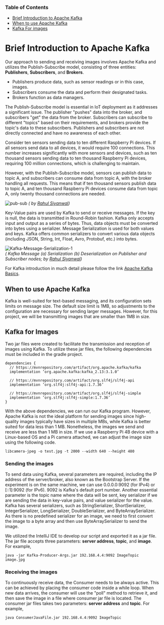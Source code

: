 ### Table of Contents  
  - [Brief Introduction to Apache Kafka](#kafka-introduction)
  - [When to use Apache Kafka](#kafka-Usecase)
  - [Kafka For images](#for-images)

<a name="kafka-introduction"/>

# Brief Introduction to Apache Kafka

Our approach to sending and receiving images involves Apache Kafka and utilizes the Publish-Subscribe model, consisting of three entities: **Publishers**, **Subscribers**, and **Brokers**.

- Publishers produce data, such as sensor readings or in this case, images.
- Subscribers consume the data and perform their designated tasks.
- Brokers function as data managers.

The Publish-Subscribe model is essential in IoT deployment as it addresses a significant issue. The publisher "pushes" data into the broker, and subscribers "get" the data from the broker. Subscribers can subscribe to different "topics" based on their requirements, and brokers provide the topic's data to these subscribers. Publishers and subscribers are not directly connected and have no awareness of each other.

Consider ten sensors sending data to ten different Raspberry Pi devices. If all sensors send data to all devices, it would require 100 connections. This number increases significantly with more sensors and devices, such as ten thousand sensors sending data to ten thousand Raspberry Pi devices, requiring 100 million connections, which is challenging to maintain.

However, with the Publish-Subscribe model, sensors can publish data to topic A, and subscribers can consume data from topic A, with the broker handling all requests. This means that if ten thousand sensors publish data to topic A, and ten thousand Raspberry Pi devices consume data from topic A, only twenty thousand connections are needed.

![pub-sub](https://user-images.githubusercontent.com/11557572/196355586-4e4d3c15-4930-40b1-a8b9-cf2fcf7c7668.png)
 _( by [Rahul Siyanwal](https://github.com/rsiyanwal))_
 
Key-Value pairs are used by Kafka to send or receive messages. If the key is null, the data is transmitted in Round-Robin fashion. Kafka only accepts input and output as a series of bytes. Thus, data objects must be converted into bytes using a serializer. Message Serialization is used for both values and keys. Kafka offers common serializers to convert various data objects (including JSON, String, Int, Float, Avro, Protobuf, etc.) into bytes.

![Kafka-Message-Serialization-1](https://user-images.githubusercontent.com/11557572/196374105-6f8a4c43-1379-4efd-9a0b-da2e8a0a3f64.png)<br/>
_( Kafka Message (a) Serialization (b) Deserialization on Publisher and Subscriber nodes; by [Rahul Siyanwal](https://github.com/rsiyanwal))_

For Kafka introduction in much detail please follow the link [Apache Kafka Basics](https://github.com/rsiyanwal/Apache-Kafka-Basics/blob/main/README.md).

<a name="kafka-Usecase"/>

## When to use Apache Kafka
Kafka is well-suited for text-based messaging, and its configuration sets limits on message size. The default size limit is 1MB, so adjustments to the configuration are necessary for sending larger messages. However, for this project, we will be transmitting images that are smaller than 1MB in size.

<a name="for-images"/>

## Kafka for Images
Two jar files were created to facilitate the transmission and reception of images using Kafka. To utilize these jar files, the following dependencies must be included in the gradle project.
```
dependencies {
  // https://mvnrepository.com/artifact/org.apache.kafka/kafka
  implementation ’org.apache.kafka:kafka_2.13:3.1.0’
  
  // https://mvnrepository.com/artifact/org.slf4j/slf4j-api
  implementation ’org.slf4j:slf4j-api:1.7.36’
  
  // https://mvnrepository.com/artifact/org.slf4j/slf4j-simple
  implementation ’org.slf4j:slf4j-simple:1.7.36’
}
```

With the above dependencies, we can run our Kafka program. However, Apache Kafka is not the ideal platform for sending images since high-quality images typically have sizes in multiple MBs, while Kafka is better suited for data less than 1 MB. Nonetheless, the images we send and receive are less than 1 MB in size. If we use a Raspberry Pi 4B device with a Linux-based OS and a Pi camera attached, we can adjust the image size using the following code.
```
libcamera-jpeg -o test.jpg -t 2000 --width 640 --height 480
```

### Sending the images
To send data using Kafka, several parameters are required, including the IP address of the server/broker, also known as the Bootstrap Server. If the experiment is on the same machine, we can use 0.0.0.0:9092 (for IPv4) or [::1]:9092 (for IPv6). 9092 is Kafka's default port number. Another essential parameter is the topic name where the data will be sent, key serializer if we are sending the data in key-value pairs, and value serializer for the value. Kafka has several serializers, such as StringSerializer, ShortSerializer, IntegerSerializer, LongSerializer, DoubleSerializer, and ByteArraySerializer. As there is no predefined serializer for an image, we need to first convert the image to a byte array and then use ByteArraySerializer to send the image. 

We utilized the IntelliJ IDE to develop our script and exported it as a jar file. The jar file accepts three parameters: **server address**, **topic**, and **image**. For example,
```
java -jar Kafka-Producer-Args.jar 192.168.4.4:9092 ImageTopic image.jpg
```

### Receiving the images
To continuously receive data, the Consumer needs to be always active. This can be achieved by placing the consumer code inside a while loop. When new data arrives, the consumer will use the "poll" method to retrieve it, and then save the image in a file where consumer jar file is located. The consumer jar files takes two parameters: **server address** and **topic**. For example,
```
java ConsumerJavaFile.jar 192.168.4.4:9092 ImageTopic

```
